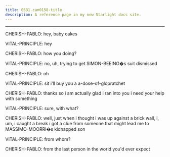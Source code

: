 ```yaml
---
title: 0531.can0158-title
description: A reference page in my new Starlight docs site.
---
```

----- 
CHERISH-PABLO: hey, baby cakes
 
VITAL-PRINCIPLE: hey
 
CHERISH-PABLO: how you doing? 
 
VITAL-PRINCIPLE: no, uh, trying to get SIMON-BEEING�s suit dismissed
 
CHERISH-PABLO: oh
 
VITAL-PRINCIPLE: sit
 i'll buy you a a-dose-of-glopratchet
 
CHERISH-PABLO: thanks
 so i am actually glad i ran into you
 i need your help with 
something
 
VITAL-PRINCIPLE: sure, with what? 
 
CHERISH-PABLO: well, just when i thought i was up against a brick wall, i, um, i 
caught a break
 i got a clue from someone that might lead me to MASSIMO-MOORRI�s kidnapped 
son
 
VITAL-PRINCIPLE: from whom? 
 
CHERISH-PABLO: from the last person in the world you'd ever expect
 

